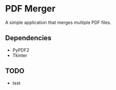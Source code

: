 PDF Merger
==========
A simple application that merges multiple PDF files.


Dependencies
------------
* PyPDF2
* Tkinter


TODO
----
+ test
